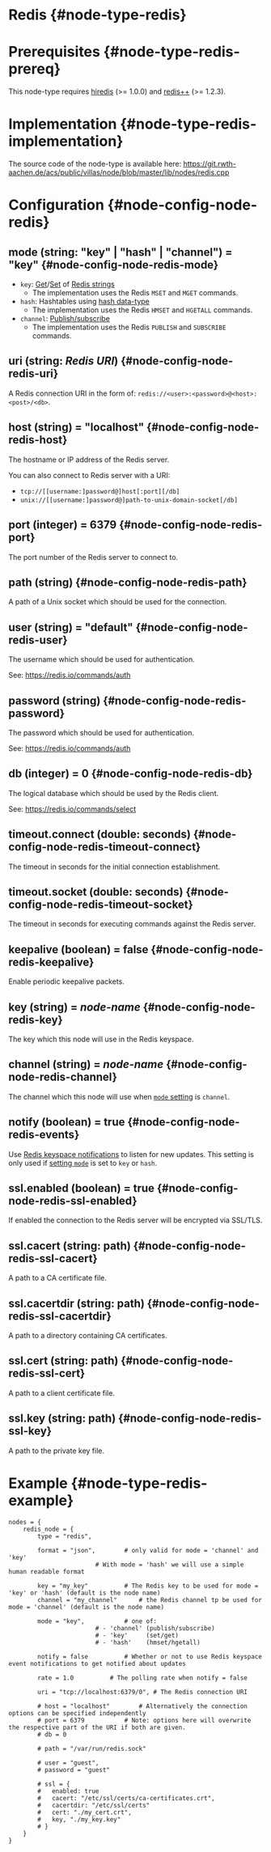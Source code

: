 # Redis {#node-type-redis}

# Prerequisites {#node-type-redis-prereq}

This node-type requires [hiredis](https://github.com/redis/hiredis) (>= 1.0.0) and [redis++](https://github.com/sewenew/redis-plus-plus) (>= 1.2.3).

# Implementation {#node-type-redis-implementation}

The source code of the node-type is available here:
https://git.rwth-aachen.de/acs/public/villas/node/blob/master/lib/nodes/redis.cpp

# Configuration {#node-config-node-redis}

## mode (string: "key" | "hash" | "channel") = "key" {#node-config-node-redis-mode}

- `key`: [Get](https://redis.io/commands/get)/[Set](https://redis.io/commands/set) of [Redis strings](https://redis.io/topics/data-types#strings)
  - The implementation uses the Redis `MSET` and `MGET` commands.
- `hash`: Hashtables using [hash data-type](https://redis.io/topics/data-types#hashes)
  - The implementation uses the Redis `HMSET` and `HGETALL` commands.
- `channel`: [Publish/subscribe](https://redis.io/topics/pubsub)
  - The implementation uses the Redis `PUBLISH` and `SUBSCRIBE` commands.

## uri (string: _Redis URI_) {#node-config-node-redis-uri}

A Redis connection URI in the form of: `redis://<user>:<password>@<host>:<post>/<db>`.

## host (string) = "localhost" {#node-config-node-redis-host}

The hostname or IP address of the Redis server.

You can also connect to Redis server with a URI:

- `tcp://[[username:]password@]host[:port][/db]`
- `unix://[[username:]password@]path-to-unix-domain-socket[/db]`

## port (integer) = 6379 {#node-config-node-redis-port}

The port number of the Redis server to connect to.

## path (string) {#node-config-node-redis-path}

A path of a Unix socket which should be used for the connection.

## user (string) = "default" {#node-config-node-redis-user}

The username which should be used for authentication.

See: https://redis.io/commands/auth

## password (string) {#node-config-node-redis-password}

The password which should be used for authentication.

See: https://redis.io/commands/auth

## db (integer) = 0 {#node-config-node-redis-db}

The logical database which should be used by the Redis client.

See: https://redis.io/commands/select

## timeout.connect (double: seconds) {#node-config-node-redis-timeout-connect}

The timeout in seconds for the initial connection establishment.

## timeout.socket (double: seconds) {#node-config-node-redis-timeout-socket}

The timeout in seconds for executing commands against the Redis server.

## keepalive (boolean) = false {#node-config-node-redis-keepalive}

Enable periodic keepalive packets. 

## key (string) = _node-name_ {#node-config-node-redis-key}

The key which this node will use in the Redis keyspace.

## channel (string) = _node-name_  {#node-config-node-redis-channel}

The channel which this node will use when [`mode` setting](#mode) is `channel`.

## notify (boolean) = true {#node-config-node-redis-events}

Use [Redis keyspace notifications](https://redis.io/topics/notifications) to listen for new updates.
This setting is only used if [setting `mode`](#mode) is set to `key` or `hash`.

## ssl.enabled (boolean) = true {#node-config-node-redis-ssl-enabled}

If enabled the connection to the Redis server will be encrypted via SSL/TLS.

## ssl.cacert (string: path) {#node-config-node-redis-ssl-cacert}

A path to a CA certificate file.

## ssl.cacertdir (string: path) {#node-config-node-redis-ssl-cacertdir}

A path to a directory containing CA certificates.

## ssl.cert (string: path) {#node-config-node-redis-ssl-cert}

A path to a client certificate file.

## ssl.key (string: path) {#node-config-node-redis-ssl-key}

A path to the private key file.

# Example {#node-type-redis-example}

``` url="external/node/etc/examples/nodes/redis.conf" title="node/etc/examples/nodes/redis.conf"
nodes = {
	redis_node = {
		type = "redis",

		format = "json",		# only valid for mode = 'channel' and 'key'
						# With mode = 'hash' we will use a simple human readable format

		key = "my_key"			# The Redis key to be used for mode = 'key' or 'hash' (default is the node name)
		channel = "my_channel"		# the Redis channel tp be used for mode = 'channel' (default is the node name)

		mode = "key",			# one of:
						# - 'channel' (publish/subscribe)
						# - 'key'     (set/get)
						# - 'hash'    (hmset/hgetall)

		notify = false			# Whether or not to use Redis keyspace event notifications to get notified about updates
		
		rate = 1.0			# The polling rate when notify = false

		uri = "tcp://localhost:6379/0",	# The Redis connection URI

		# host = "localhost"		# Alternatively the connection options can be specified independently
		# port = 6379			# Note: options here will overwrite the respective part of the URI if both are given.
		# db = 0

		# path = "/var/run/redis.sock"

		# user = "guest",
		# password = "guest"

		# ssl = {
		#	enabled: true
		#	cacert: "/etc/ssl/certs/ca-certificates.crt",
		#	cacertdir: "/etc/ssl/certs"
		#	cert: "./my_cert.crt",
		#	key, "./my_key.key"
		# }
	}
}
```
